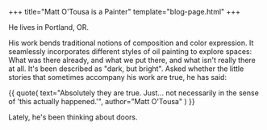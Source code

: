 +++
title="Matt O'Tousa is a Painter"
template="blog-page.html"
+++

He lives in Portland, OR.

His work bends traditional notions of composition and color expression.
It seamlessly incorporates different styles of oil painting
to explore spaces: What was there already, and what we put there, and what isn't really there at all.
It's been described as "dark, but bright".
Asked whether the little stories that sometimes accompany his work are true,
he has said:

{{ quote(
  text="Absolutely they are true. Just... not necessarily in the sense of 'this actually happened.'",
  author="Matt O'Tousa"
) }}

Lately, he's been thinking about doors.